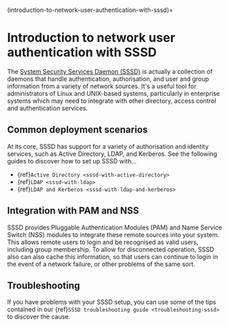 (introduction-to-network-user-authentication-with-sssd)=
# Introduction to network user authentication with SSSD

The [System Security Services Daemon (SSSD)](https://sssd.io/) is actually a collection of daemons that handle authentication, authorisation, and user and group information from a variety of network sources. It's a useful tool for administrators of Linux and UNIX-based systems, particularly in enterprise systems which may need to integrate with other directory, access control and authentication services. 

## Common deployment scenarios

At its core, SSSD has support for a variety of authorisation and identity services, such as Active Directory, LDAP, and Kerberos. See the following guides to discover how to set up SSSD with...

- {ref}`Active Directory <sssd-with-active-directory>`
- {ref}`LDAP <sssd-with-ldap>`
- {ref}`LDAP and Kerberos <sssd-with-ldap-and-kerberos>`

## Integration with PAM and NSS

SSSD provides Pluggable Authentication Modules (PAM) and Name Service Switch (NSS) modules to integrate these remote sources into your system. This allows remote users to login and be recognised as valid users, including group membership. To allow for disconnected operation, SSSD also can also cache this information, so that users can continue to login in the event of a network failure, or other problems of the same sort.

## Troubleshooting

If you have problems with your SSSD setup, you can use some of the tips contained in our {ref}`SSSD troubleshooting guide <troubleshooting-sssd>` to discover the cause.
